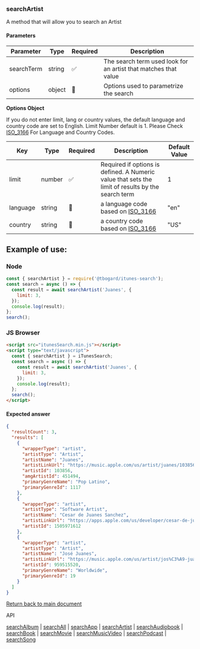 ### searchArtist

A method that will allow you to search an Artist

#### Parameters

| Parameter  | Type   | Required | Description                                                     |
| ---------- | ------ | -------- | --------------------------------------------------------------- |
| searchTerm | string | ✅       | The search term used look for an artist that matches that value |
| options    | object | 🔴       | Options used to parametrize the search                          |

<b>Options Object</b>

If you do not enter limit, lang or country values, the default language and country code are set to English. Limit Number default is 1.
Please Check [ISO_3166](https://en.wikipedia.org/wiki/ISO_3166-1_alpha-2) For Language and Country Codes.

| Key      | Type   | Required | Description                                                                                       | Default Value |
| -------- | ------ | -------- | ------------------------------------------------------------------------------------------------- | ------------- |
| limit    | number | ✅       | Required if options is defined. A Numeric value that sets the limit of results by the search term | 1             |
| language | string | 🔴       | a language code based on [ISO_3166](https://en.wikipedia.org/wiki/ISO_3166-1_alpha-2)             | "en"          |
| country  | string | 🔴       | a country code based on [ISO_3166](https://en.wikipedia.org/wiki/ISO_3166-1_alpha-2)              | "US"          |

## Example of use:

### Node

```js
const { searchArtist } = require('@tbogard/itunes-search');
const search = async () => {
  const result = await searchArtist('Juanes', {
    limit: 3,
  });
  console.log(result);
};
search();
```

### JS Browser

```html
<script src="itunesSearch.min.js"></script>
<script type="text/javascript">
  const { searchArtist } = iTunesSearch;
  const search = async () => {
    const result = await searchArtist('Juanes', {
      limit: 3,
    });
    console.log(result);
  };
  search();
</script>
```

#### Expected answer

```json
{
  "resultCount": 3,
  "results": [
    {
      "wrapperType": "artist",
      "artistType": "Artist",
      "artistName": "Juanes",
      "artistLinkUrl": "https://music.apple.com/us/artist/juanes/103856?uo=4",
      "artistId": 103856,
      "amgArtistId": 451494,
      "primaryGenreName": "Pop Latino",
      "primaryGenreId": 1117
    },
    {
      "wrapperType": "artist",
      "artistType": "Software Artist",
      "artistName": "Cesar de Juanes Sanchez",
      "artistLinkUrl": "https://apps.apple.com/us/developer/cesar-de-juanes-sanchez/id1505971612?uo=4",
      "artistId": 1505971612
    },
    {
      "wrapperType": "artist",
      "artistType": "Artist",
      "artistName": "José Juanes",
      "artistLinkUrl": "https://music.apple.com/us/artist/jos%C3%A9-juanes/959515520?uo=4",
      "artistId": 959515520,
      "primaryGenreName": "Worldwide",
      "primaryGenreId": 19
    }
  ]
}
```

[Return back to main document](../README.md)

API

[searchAlbum](./searchAlbum.md) | [searchAll](./searchAll.md) | [searchApp](./searchApp.md) | [searchArtist](./searchArtist.md) | [searchAudiobook](./searchAudiobook.md) | [searchBook](./searchBook.md) | [searchMovie](./searchMovie.md) | [searchMusicVideo](./searchMusicVideo.md) | [searchPodcast](./searchPodcast.md) | [searchSong](./searchSong.md)
